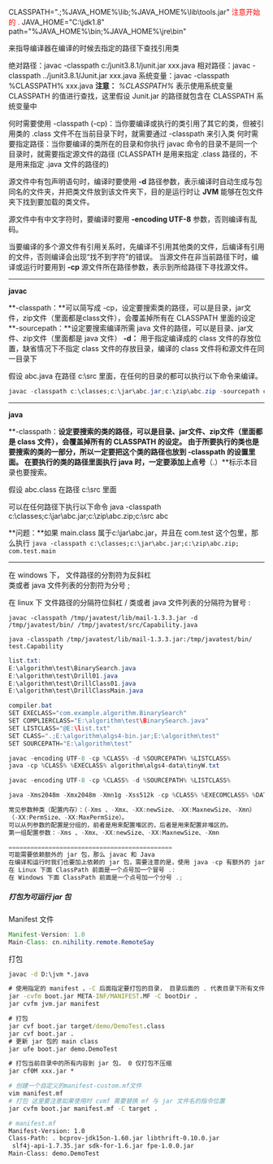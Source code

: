 CLASSPATH=".;%JAVA_HOME%\lib;%JAVA_HOME%\lib\tools.jar" <font color="red">注意开始的 . </font>
JAVA_HOME="C:\\jdk1.8"
path="%JAVA_HOME%\bin;%JAVA_HOME%\jre\bin"

来指导编译器在编译的时候去指定的路径下查找引用类

绝对路径：javac -classpath c:/junit3.8.1/junit.jar   xxx.java
相对路径：javac -classpath ../junit3.8.1/Junit.jar  xxx.java
系统变量：javac -classpath %CLASSPATH% xxx.java
**注意：** *%CLASSPATH%* 表示使用系统变量 CLASSPATH 的值进行查找，这里假设 Junit.jar 的路径就包含在 CLASSPATH 系统变量中

何时需要使用 -classpath (-cp)：当你要编译或执行的类引用了其它的类，但被引用类的 .class 文件不在当前目录下时，就需要通过 -classpath 来引入类
何时需要指定路径：当你要编译的类所在的目录和你执行 javac 命令的目录不是同一个目录时，就需要指定源文件的路径 (CLASSPATH 是用来指定 .class 路径的，不是用来指定 .java 文件的路径的) 

源文件中有包声明语句时，编译时要使用 **-d** 路径参数，表示编译时自动生成与包同名的文件夹，并把类文件放到该文件夹下，目的是运行时让 **JVM** 能够在包文件夹下找到要加载的类文件。

源文件中有中文字符时，要编译时要用 **-encoding UTF-8** 参数，否则编译有乱码。

当要编译的多个源文件有引用关系时，先编译不引用其他类的文件，后编译有引用的文件，否则编译会出现“找不到字符”的错误。
当源文件在非当前路径下时，编译或运行时要用到 **-cp** 源文件所在路径参数，表示到所给路径下寻找源文件。

---

**javac**

**-classpath：**可以简写成 -cp，设定要搜索类的路径，可以是目录，jar文件，zip文件（里面都是class文件），会覆盖掉所有在 CLASSPATH 里面的设定
**-sourcepath：**设定要搜索编译所需 java 文件的路径，可以是目录、jar文件、zip文件（里面都是 java 文件）
**-d：** 用于指定编译成的 class 文件的存放位置，缺省情况下不指定 class 文件的存放目录，编译的 class 文件将和源文件在同一目录下

假设 abc.java 在路径 c:\src 里面，在任何的目录的都可以执行以下命令来编译。

```java
javac -classpath c:\classes;c:\jar\abc.jar;c:\zip\abc.zip -sourcepath c:\source\project1\src;c:\source\project2\lib\src.jar;c:\source\project3\lib\src.zip c:\src\abc.java
```

---

**java**

**-classpath：**设定要搜索的类的路径，可以是目录、jar文件、zip文件（里面都是 class 文件），会覆盖掉所有的 CLASSPATH 的设定。
由于所要执行的类也是要搜索的类的一部分，所以一定要把这个类的路径也放到 -classpath 的设置里面。
在要执行的类的路径里面执行 java 时，一定要添加上点号**（.）**标示本目录也要搜索。

假设 abc.class 在路径 c:\src 里面

可以在任何路径下执行以下命令
java -classpath c:\classes;c:\jar\abc.jar;c:\zip\abc.zip;c:\src abc

**问题：**如果 main.class 属于c:\jar\abc.jar，并且在 com.test 这个包里，那么执行
`java -classpath c:\classes;c:\jar\abc.jar;c:\zip\abc.zip; com.test.main`



---

在 windows 下，
文件路径的分割符为反斜杠  \
类或者 java 文件列表的分割符为分号 ;

在 linux 下
文件路径的分隔符位斜杠 /
类或者 java 文件列表的分隔符为冒号 :

`javac -classpath /tmp/javatest/lib/mail-1.3.3.jar -d /tmp/javatest/bin/ /tmp/javatest/src/Capability.java`

`java -classpath /tmp/javatest/lib/mail-1.3.3.jar:/tmp/javatest/bin/ test.Capability`



```java
list.txt:
E:\algorithm\test\BinarySearch.java
E:\algorithm\test\Drill01.java
E:\algorithm\test\DrillClass01.java
E:\algorithm\test\DrillClassMain.java

compiler.bat
SET EXECLASS="com.example.algorithm.BinarySearch"
SET COMPLIERCLASS="E:\algorithm\test\BinarySearch.java"
SET LISTCLASS="@E:\list.txt"
SET CLASS=".;E:\algorithm\algs4-bin.jar;E:\algorithm\test"
SET SOURCEPATH="E:\algorithm\test"

javac -encoding UTF-8 -cp %CLASS% -d %SOURCEPATH% %LISTCLASS%
java -cp %CLASS% %EXECLASS% algorithm\algs4-data\tinyW.txt

javac -encoding UTF-8 -cp %CLASS% -d %SOURCEPATH% %LISTCLASS%
```

```java
java -Xms2048m -Xmx2048m -Xmn1g -Xss512k -cp %CLASS% %EXECOMCLASS% %DATAFILE%

常见参数种类（配置内存）：（-Xms 、-Xmx、-XX:newSize、-XX:MaxnewSize、-Xmn）
（-XX:PermSize、-XX:MaxPermSize）。
可以从列参数的配置是分组的，前者是用来配置堆区的，后者是用来配置非堆区的。
第一组配置参数：-Xms 、-Xmx、-XX:newSize、-XX:MaxnewSize、-Xmn

=============================================
可能需要依赖额外的 jar 包，那么 javac 和 Java
在编译和运行时我们也要加上依赖的 jar 包，需要注意的是，使用 java -cp 有额外的 jar 的时候
在 Linux 下面 ClassPath 前面是一个点号加一个冒号 .:
在 Windows 下面 ClassPath 前面是一个点号加一个分号 .;
```

##### 打包为可运行 jar 包

Manifest 文件

```java
Manifest-Version: 1.0
Main-Class: cn.nihility.remote.RemoteSay
```

打包

```bat
javac -d D:\jvm *.java

# 使用指定的 manifest ，-C 后面指定要打包的目录， 目录后面的 . 代表目录下所有文件
jar -cvfm boot.jar META-INF/MANIFEST.MF -C bootDir .
jar cvfm jvm.jar manifest

# 打包
jar cvf boot.jar target/demo/DemoTest.class
jar cvf boot.jar .
# 更新 jar 包的 main class
jar ufe boot.jar demo.DemoTest

# 打包当前目录中的所有内容到 jar 包， 0 仅打包不压缩
jar cf0M xxx.jar *
```

```bash
# 创建一个自定义的manifest-custom.mf文件
vim manifest.mf
# 打包 这里要注意如果使用时 cvmf 需要替换 mf 与 jar 文件名的指令位置
jar cvfm boot.jar manifest.mf -C target .

# manifest.mf
Manifest-Version: 1.0
Class-Path: . bcprov-jdk15on-1.60.jar libthrift-0.10.0.jar 
 slf4j-api-1.7.35.jar sdk-for-1.6.jar fpe-1.0.0.jar
Main-Class: demo.DemoTest
```

